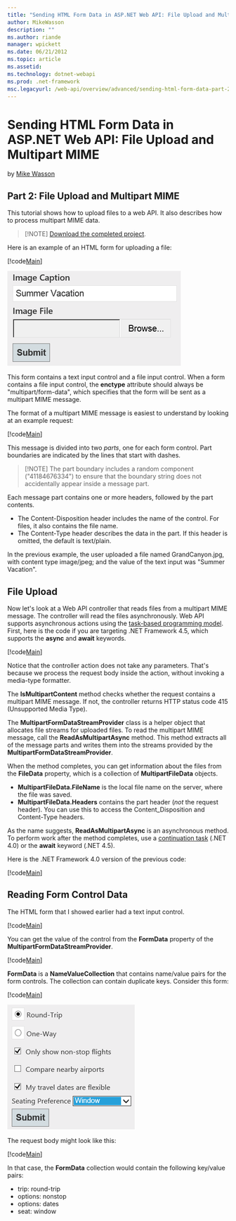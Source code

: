 ```yaml
---
title: "Sending HTML Form Data in ASP.NET Web API: File Upload and Multipart MIME | Microsoft Docs"
author: MikeWasson
description: ""
ms.author: riande
manager: wpickett
ms.date: 06/21/2012
ms.topic: article
ms.assetid: 
ms.technology: dotnet-webapi
ms.prod: .net-framework
msc.legacyurl: /web-api/overview/advanced/sending-html-form-data-part-2
---
```

Sending HTML Form Data in ASP.NET Web API: File Upload and Multipart MIME
====================
by [Mike Wasson](https://github.com/MikeWasson)

## Part 2: File Upload and Multipart MIME

This tutorial shows how to upload files to a web API. It also describes how to process multipart MIME data.

> [!NOTE] [Download the completed project](https://code.msdn.microsoft.com/ASPNET-Web-API-File-Upload-a8c0fb0d).


Here is an example of an HTML form for uploading a file:

[!code[Main](sending-html-form-data-part-2/samples/sample1.xml)]

![](sending-html-form-data-part-2/_static/image1.png)

This form contains a text input control and a file input control. When a form contains a file input control, the **enctype** attribute should always be &quot;multipart/form-data&quot;, which specifies that the form will be sent as a multipart MIME message.

The format of a multipart MIME message is easiest to understand by looking at an example request:

[!code[Main](sending-html-form-data-part-2/samples/sample2.xml)]

This message is divided into two *parts*, one for each form control. Part boundaries are indicated by the lines that start with dashes.

> [!NOTE] The part boundary includes a random component (&quot;41184676334&quot;) to ensure that the boundary string does not accidentally appear inside a message part.


Each message part contains one or more headers, followed by the part contents.

- The Content-Disposition header includes the name of the control. For files, it also contains the file name.
- The Content-Type header describes the data in the part. If this header is omitted, the default is text/plain.

In the previous example, the user uploaded a file named GrandCanyon.jpg, with content type image/jpeg; and the value of the text input was &quot;Summer Vacation&quot;.

## File Upload

Now let's look at a Web API controller that reads files from a multipart MIME message. The controller will read the files asynchronously. Web API supports asynchronous actions using the [task-based programming model](https://msdn.microsoft.com/library/dd460693.aspx). First, here is the code if you are targeting .NET Framework 4.5, which supports the **async** and **await** keywords.

[!code[Main](sending-html-form-data-part-2/samples/sample3.xml)]

Notice that the controller action does not take any parameters. That's because we process the request body inside the action, without invoking a media-type formatter.

The **IsMultipartContent** method checks whether the request contains a multipart MIME message. If not, the controller returns HTTP status code 415 (Unsupported Media Type).

The **MultipartFormDataStreamProvider** class is a helper object that allocates file streams for uploaded files. To read the multipart MIME message, call the **ReadAsMultipartAsync** method. This method extracts all of the message parts and writes them into the streams provided by the **MultipartFormDataStreamProvider**.

When the method completes, you can get information about the files from the **FileData** property, which is a collection of **MultipartFileData** objects.

- **MultipartFileData.FileName** is the local file name on the server, where the file was saved.
- **MultipartFileData.Headers** contains the part header (*not* the request header). You can use this to access the Content\_Disposition and Content-Type headers.

As the name suggests, **ReadAsMultipartAsync** is an asynchronous method. To perform work after the method completes, use a [continuation task](https://msdn.microsoft.com/en-us/library/ee372288.aspx) (.NET 4.0) or the **await** keyword (.NET 4.5).

Here is the .NET Framework 4.0 version of the previous code:

[!code[Main](sending-html-form-data-part-2/samples/sample4.xml)]

## Reading Form Control Data

The HTML form that I showed earlier had a text input control.

[!code[Main](sending-html-form-data-part-2/samples/sample5.xml)]

You can get the value of the control from the **FormData** property of the **MultipartFormDataStreamProvider**.

[!code[Main](sending-html-form-data-part-2/samples/sample6.xml?highlight=15)]

**FormData** is a **NameValueCollection** that contains name/value pairs for the form controls. The collection can contain duplicate keys. Consider this form:

[!code[Main](sending-html-form-data-part-2/samples/sample7.xml)]

![](sending-html-form-data-part-2/_static/image2.png)

The request body might look like this:

[!code[Main](sending-html-form-data-part-2/samples/sample8.xml)]

In that case, the **FormData** collection would contain the following key/value pairs:

- trip: round-trip
- options: nonstop
- options: dates
- seat: window